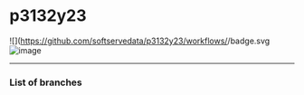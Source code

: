 # p3132y23

![](https://github.com/softservedata/p3132y23/workflows/<workflow name>/badge.svg![image](https://github.com/softservedata/p3132y23/assets/12804385/b3051c9b-d856-484e-8491-01a155e052fd)

---

### List of branches
